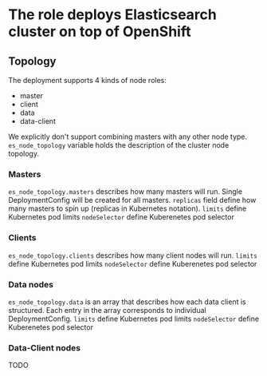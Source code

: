 # The role deploys Elasticsearch cluster on top of OpenShift

## Topology

The deployment supports 4 kinds of node roles:
* master
* client
* data
* data-client

We explicitly don't support combining masters with any other node type.
`es_node_topology` variable holds the description of the cluster node
topology.

### Masters

`es_node_topology.masters` describes how many masters will run. Single
DeploymentConfig will be created for all masters.
`replicas` field define how many masters to spin up (replicas in Kubernetes
notation).
`limits` define Kubernetes pod limits
`nodeSelector` define Kuberenetes pod selector

### Clients

`es_node_topology.clients` describes how many client nodes will run.
`limits` define Kubernetes pod limits
`nodeSelector` define Kuberenetes pod selector

### Data nodes

`es_node_topology.data` is an array that describes how each data client is structured. Each entry in the array corresponds to individual DeploymentConfig.
`limits` define Kubernetes pod limits
`nodeSelector` define Kuberenetes pod selector

### Data-Client nodes

TODO
